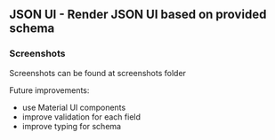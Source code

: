 ## JSON UI - Render JSON UI based on provided schema

### Screenshots

Screenshots can be found at screenshots folder

Future improvements:

- use Material UI components
- improve validation for each field
- improve typing for schema
